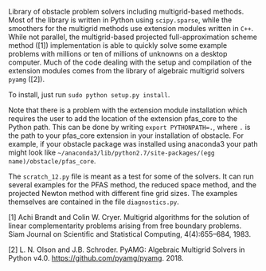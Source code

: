 Library of obstacle problem solvers including multigrid-based methods. Most of the library is written in Python using `scipy.sparse`, while the smoothers for the multigrid methods use extension modules written in `C++`. While not parallel, the multigrid-based projected full-approximation scheme method ([1]) implementation is able to quickly solve some example problems with millions or ten of millions of unknowns on a desktop computer. Much of the code dealing with the setup and compilation of the extension modules comes from the library of algebraic multigrid solvers `pyamg` ([2]).

To install, just run `sudo python setup.py install`.

Note that there is a problem with the extension module installation which requires the user to add the location of the extension pfas_core to the Python path. This can be done by writing `export PYTHONPATH=.`, where `.` is the path to your pfas_core extension in your installation of obstacle. For example, if your obstacle package was installed using anaconda3 your path might look like `~/anaconda3/lib/python2.7/site-packages/(egg name)/obstacle/pfas_core`.

The `scratch_12.py` file is meant as a test for some of the solvers. It can run several examples for the PFAS method, the reduced space method, and the projected Newton method with different fine grid sizes. The examples themselves are contained in the file `diagnostics.py`. 

[1] Achi Brandt and Colin W. Cryer. Multigrid algorithms for the solution of linear complementarity problems
     arising from free boundary problems. Siam Journal on Scientific and Statistical Computing, 4(4):655–684, 1983.
     
[2]  L. N. Olson and J.B. Schroder. PyAMG: Algebraic Multigrid Solvers in Python v4.0. https://github.com/pyamg/pyamg. 2018.
     

